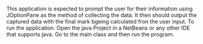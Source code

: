 This application is expected to prompt the user for their information using JOptionPane as the method of collecting the data. It then should output the captured data with the final mark bgeing calculated fron the user input.
To run the application.
Open the java Project in a NetBeans or any other IDE that supports java.
Go to the main class and then run the program.
